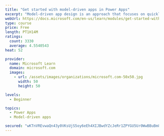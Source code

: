```yaml
---
title: "Get started with model-driven apps in Power Apps"
excerpt: "Model-driven app design is an approach that focuses on quickly adding components to your apps. These components include dashboards, forms, views, and charts. With no code, or very little, you can make apps that are simple or very complex. Unlike in canvas app development, where the designer has total control over the app layout, much of the layout in model-driven apps is determined by the components you add. In other words, the emphasis is more on quickly viewing your business data and making decisions than on intricate app design."
webUrl: https://docs.microsoft.com/en-us/learn/modules/get-started-with-model-driven-apps-in-powerapps/
type: course
price: Free
length: PT1H14M
ratings:
  count: 3330
  average: 4.5540543
heat: 52

provider:
  name: Microsoft Learn
  domain: microsoft.com
  images:
    - url: /assets/images/organizations/microsoft.com-50x50.jpg
      width: 50
      height: 50

levels:
  - Beginner

topics:
  - Power Apps
  - Model-driven apps

secured: "wKTnVREvwaQn43y0VKsUjS5oy6eEh4XIJBwdYZcJeRr1ZPYGU5Ur0WwBBuBm82TidcXecBvBJYFqd1z0HR7IPZ2/Xv934ls2Q97m+3mKULJg2I8L7k3Y6TplrmVAjepZw8brkq6oyHMf7D9kwBVS0mxCGmPpr7fGEHpjRL8knqnQWemHXOPRoI6z2iMD4XeBRVmmdqWS8VYtyYeg/PMYlxAy1z/T3NLfsefbaVhi0H/+hza00Uj9Bm2e+ODUdtt1Fvtj5WCT4527Ycbw+VOWcA9WRK8WYGK+OqE7iNmy8I95gUMUJqwa4PoGQbaJN5Bil7u1TIAMrOl0T3+8s2quL+kx2Dch1ku+xdLxg1V7qHpsue0rYnwOXrE+No+bKbunxI+n3fDtOplWqcCHt6srAyERpRfyc+0Z5hiNxpljEDE=;SRvcgzTkjRv5QPyLGGxZ2Q=="
---
```



